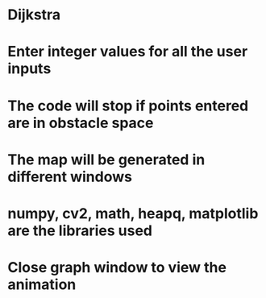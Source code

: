 # Dijkstra
# Enter integer values for all the user inputs
# The code will stop if points entered are in obstacle space
# The map will be generated in different windows
# numpy, cv2, math, heapq, matplotlib are the libraries used
# Close graph window to view the animation
